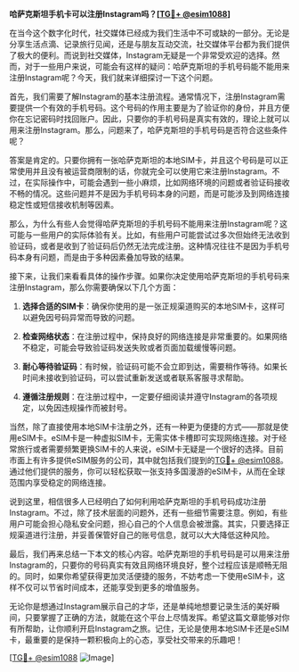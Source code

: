**哈萨克斯坦手机卡可以注册Instagram吗？[[TG💪+ @esim1088](https://t.me/s/esim1088)]**

在当今这个数字化时代，社交媒体已经成为我们生活中不可或缺的一部分。无论是分享生活点滴、记录旅行见闻，还是与朋友互动交流，社交媒体平台都为我们提供了极大的便利。而说到社交媒体，Instagram无疑是一个非常受欢迎的选择。然而，对于一些用户来说，可能会有这样的疑问：哈萨克斯坦的手机号码能不能用来注册Instagram呢？今天，我们就来详细探讨一下这个问题。

首先，我们需要了解Instagram的基本注册流程。通常情况下，注册Instagram需要提供一个有效的手机号码。这个号码的作用主要是为了验证你的身份，并且方便你在忘记密码时找回账户。因此，只要你的手机号码是真实有效的，理论上就可以用来注册Instagram。那么，问题来了，哈萨克斯坦的手机号码是否符合这些条件呢？

答案是肯定的。只要你拥有一张哈萨克斯坦的本地SIM卡，并且这个号码是可以正常使用并且没有被运营商限制的话，你就完全可以使用它来注册Instagram。不过，在实际操作中，可能会遇到一些小麻烦，比如网络环境的问题或者验证码接收不畅的情况。这些问题并不是因为手机号码本身的问题，而是可能涉及到网络连接稳定性或短信接收机制等因素。

那么，为什么有些人会觉得哈萨克斯坦的手机号码不能用来注册Instagram呢？这可能与一些用户的实际体验有关。比如，有些用户可能尝试过多次但始终无法收到验证码，或者是收到了验证码后仍然无法完成注册。这种情况往往不是因为手机号码本身有问题，而是由于多种因素叠加导致的结果。

接下来，让我们来看看具体的操作步骤。如果你决定使用哈萨克斯坦的手机号码来注册Instagram，那么你需要确保以下几个方面：

1. **选择合适的SIM卡**：确保你使用的是一张正规渠道购买的本地SIM卡，这样可以避免因号码异常而导致的问题。
   
2. **检查网络状态**：在注册过程中，保持良好的网络连接是非常重要的。如果网络不稳定，可能会导致验证码发送失败或者页面加载缓慢等问题。

3. **耐心等待验证码**：有时候，验证码可能不会立即到达，需要稍作等待。如果长时间未接收到验证码，可以尝试重新发送或者联系客服寻求帮助。

4. **遵循注册规则**：在注册过程中，一定要仔细阅读并遵守Instagram的各项规定，以免因违规操作而被封号。

当然，除了直接使用本地SIM卡注册之外，还有一种更为便捷的方式——那就是使用eSIM卡。eSIM卡是一种虚拟SIM卡，无需实体卡槽即可实现网络连接。对于经常旅行或者需要频繁更换SIM卡的人来说，eSIM卡无疑是一个很好的选择。目前市面上有许多提供eSIM服务的公司，其中就包括我们提到的[TG💪+ @esim1088](https://t.me/s/esim1088)。通过他们提供的服务，你可以轻松获取一张支持多国漫游的eSIM卡，从而在全球范围内享受稳定的网络连接。

说到这里，相信很多人已经明白了如何利用哈萨克斯坦的手机号码成功注册Instagram。不过，除了技术层面的问题外，还有一些细节需要注意。例如，有些用户可能会担心隐私安全问题，担心自己的个人信息会被泄露。其实，只要选择正规渠道进行注册，并妥善保管好自己的账号信息，就可以大大降低这种风险。

最后，我们再来总结一下本文的核心内容。哈萨克斯坦的手机号码是可以用来注册Instagram的，只要你的号码真实有效且网络环境良好，整个过程应该是顺畅无阻的。同时，如果你希望获得更加灵活便捷的服务，不妨考虑一下使用eSIM卡，这样不仅可以节省时间成本，还能享受到更多的增值服务。

无论你是想通过Instagram展示自己的才华，还是单纯地想要记录生活的美好瞬间，只要掌握了正确的方法，就能在这个平台上尽情发挥。希望这篇文章能够对你有所帮助，让你顺利开启Instagram之旅。记住，无论是使用本地SIM卡还是eSIM卡，最重要的是保持一颗积极向上的心态，享受社交带来的乐趣吧！

[[TG💪+ @esim1088](https://t.me/s/esim1088) ![Image](https://i.postimg.cc/4NQfJmqS/Snipaste-2025-05-13-00-14-12.png)]